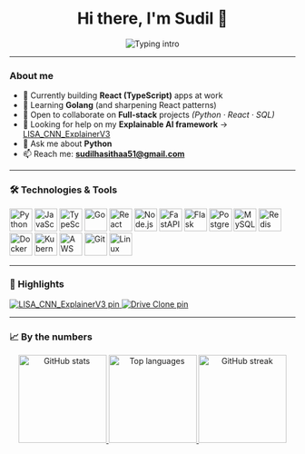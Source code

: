 <!-- Profile Header -->
<div align="center">

# Hi there, I'm Sudil 👋

<img src="https://readme-typing-svg.demolab.com?font=Inter&size=22&duration=3000&pause=800&center=true&vCenter=true&width=520&lines=Data+Engineer+%7C+Full-Stack+Builder;React+(TypeScript)++%E2%9D%A4%EF%B8%8F;Python%2C+SQL%2C+ML%2FAX+%28XAI%29;Always+learning+Golang" alt="Typing intro" />

</div>

---

### About me

- 🔭 Currently building **React (TypeScript)** apps at work  
- 🌱 Learning **Golang** (and sharpening React patterns)  
- 👯 Open to collaborate on **Full-stack** projects *(Python · React · SQL)*  
- 🤔 Looking for help on my **Explainable AI framework** → [LISA_CNN_ExplainerV3](https://github.com/SudilHasitha/LISA_CNN_ExplainerV3/tree/release-v.1)  
- 💬 Ask me about **Python**  
- 📫 Reach me: **sudilhasithaa51@gmail.com**

---

### 🛠️ Technologies & Tools

<p>
  <img src="https://cdn.jsdelivr.net/gh/devicons/devicon/icons/python/python-original.svg" height="40" alt="Python">
  <img src="https://cdn.jsdelivr.net/gh/devicons/devicon/icons/javascript/javascript-original.svg" height="40" alt="JavaScript">
  <img src="https://cdn.jsdelivr.net/gh/devicons/devicon/icons/typescript/typescript-original.svg" height="40" alt="TypeScript">
  <img src="https://cdn.jsdelivr.net/gh/devicons/devicon/icons/go/go-original.svg" height="40" alt="Go">
  <img src="https://cdn.jsdelivr.net/gh/devicons/devicon/icons/react/react-original.svg" height="40" alt="React">
  <img src="https://cdn.jsdelivr.net/gh/devicons/devicon/icons/nodejs/nodejs-original.svg" height="40" alt="Node.js">
  <img src="https://cdn.jsdelivr.net/gh/devicons/devicon/icons/fastapi/fastapi-original.svg" height="40" alt="FastAPI">
  <img src="https://cdn.jsdelivr.net/gh/devicons/devicon/icons/flask/flask-original.svg" height="40" alt="Flask">
  <img src="https://cdn.jsdelivr.net/gh/devicons/devicon/icons/postgresql/postgresql-original.svg" height="40" alt="PostgreSQL">
  <img src="https://cdn.jsdelivr.net/gh/devicons/devicon/icons/mysql/mysql-original.svg" height="40" alt="MySQL">
  <img src="https://cdn.jsdelivr.net/gh/devicons/devicon/icons/redis/redis-original.svg" height="40" alt="Redis">
  <img src="https://cdn.jsdelivr.net/gh/devicons/devicon/icons/docker/docker-original.svg" height="40" alt="Docker">
  <img src="https://cdn.jsdelivr.net/gh/devicons/devicon/icons/kubernetes/kubernetes-plain.svg" height="40" alt="Kubernetes">
  <img src="https://cdn.jsdelivr.net/gh/devicons/devicon/icons/amazonwebservices/amazonwebservices-original.svg" height="40" alt="AWS">
  <img src="https://cdn.jsdelivr.net/gh/devicons/devicon/icons/git/git-original.svg" height="40" alt="Git">
  <img src="https://cdn.jsdelivr.net/gh/devicons/devicon/icons/linux/linux-original.svg" height="40" alt="Linux">
</p>

---

### 📌 Highlights
<p>
  <a href="https://github.com/SudilHasitha/LISA_CNN_ExplainerV3">
    <img src="https://github-readme-stats.vercel.app/api/pin/?username=SudilHasitha&repo=LISA_CNN_ExplainerV3" alt="LISA_CNN_ExplainerV3 pin">
  </a>
  <a href="https://github.com/SudilHasitha/goolgle_drive_clone">
    <img src="https://github-readme-stats.vercel.app/api/pin/?username=SudilHasitha&repo=goolgle_drive_clone" alt="Drive Clone pin">
  </a>
</p>

---

### 📈 By the numbers

<div align="center">

<a href="https://github.com/anuraghazra/github-readme-stats">
  <img height="155" src="https://github-readme-stats.vercel.app/api?username=SudilHasitha&show_icons=true&hide_title=true&include_all_commits=true" alt="GitHub stats">
</a>
<a href="https://github.com/anuraghazra/github-readme-stats">
  <img height="155" src="https://github-readme-stats.vercel.app/api/top-langs/?username=SudilHasitha&layout=compact&langs_count=8&size_weight=0.5&count_weight=0.5" alt="Top languages">
</a>
<a href="https://git.io/streak-stats">
  <img height="155" src="https://streak-stats.demolab.com?user=SudilHasitha&hide_longest_streak=true" alt="GitHub streak">
</a>

</div>
